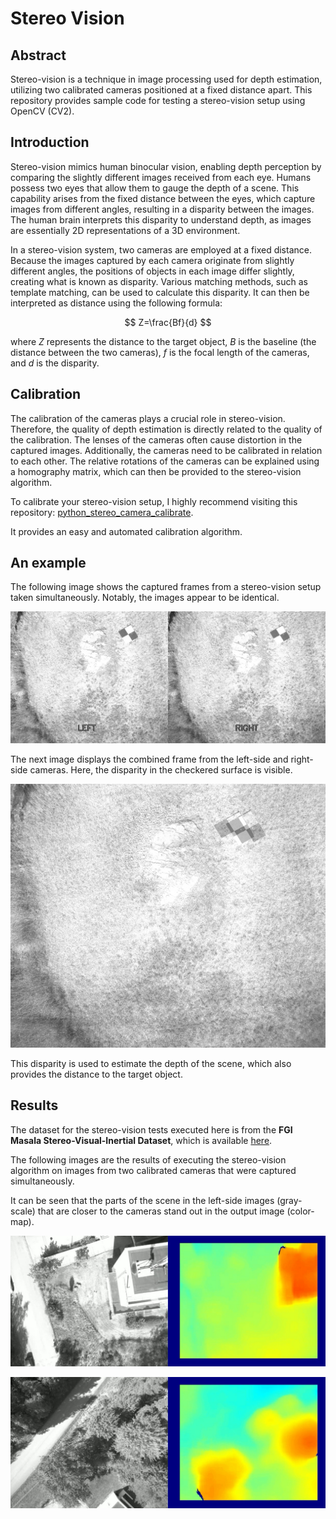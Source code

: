 # Stereo Vision
## Abstract
Stereo-vision is a technique in image processing used for depth estimation, utilizing two calibrated cameras positioned at a fixed distance apart. This repository provides sample code for testing a stereo-vision setup using OpenCV (CV2).

## Introduction
Stereo-vision mimics human binocular vision, enabling depth perception by comparing the slightly different images received from each eye. Humans possess two eyes that allow them to gauge the depth of a scene. This capability arises from the fixed distance between the eyes, which capture images from different angles, resulting in a disparity between the images. The human brain interprets this disparity to understand depth, as images are essentially 2D representations of a 3D environment.

In a stereo-vision system, two cameras are employed at a fixed distance. Because the images captured by each camera originate from slightly different angles, the positions of objects in each image differ slightly, creating what is known as disparity. Various matching methods, such as template matching, can be used to calculate this disparity. It can then be interpreted as distance using the following formula:

$$
Z=\frac{Bf}{d}
$$

where $Z$ represents the distance to the target object, $B$ is the baseline (the distance between the two cameras), $f$ is the focal length of the cameras, and $d$ is the disparity.

## Calibration
The calibration of the cameras plays a crucial role in stereo-vision. Therefore, the quality of depth estimation is directly related to the quality of the calibration. The lenses of the cameras often cause distortion in the captured images. Additionally, the cameras need to be calibrated in relation to each other. The relative rotations of the cameras can be explained using a homography matrix, which can then be provided to the stereo-vision algorithm.

To calibrate your stereo-vision setup, I highly recommend visiting this repository: [python_stereo_camera_calibrate](https://github.com/TemugeB/python_stereo_camera_calibrate).

It provides an easy and automated calibration algorithm.

## An example
The following image shows the captured frames from a stereo-vision setup taken simultaneously. Notably, the images appear to be identical.

<p align="center"><img src="src/left_right.jpg"></p>
The next image displays the combined frame from the left-side and right-side cameras. Here, the disparity in the checkered surface is visible.

<p align="center"><img src="src/combined.jpg"></p>
This disparity is used to estimate the depth of the scene, which also provides the distance to the target object.

## Results
The dataset for the stereo-vision tests executed here is from the **FGI Masala Stereo-Visual-Inertial Dataset**, which is available [here](https://etsin.fairdata.fi/dataset/50c898c9-a8f9-4935-80f0-08fc661e88b3/data).

The following images are the results of executing the stereo-vision algorithm on images from two calibrated cameras that were captured simultaneously.

It can be seen that the parts of the scene in the left-side images (gray-scale) that are closer to the cameras stand out in the output image (color-map).

<p align="center"><img src="src/res1.jpg"></p>

<p align="center"><img src="src/res2.jpg"></p>